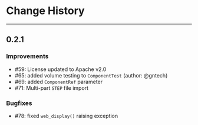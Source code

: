 # Change History

----
## 0.2.1

### Improvements

- #59: License updated to Apache v2.0
- #65: added volume testing to `ComponentTest` (author: @gntech)
- #69: added `ComponentRef` parameter
- #71: Multi-part `STEP` file import

### Bugfixes

- #78: fixed `web_display()` raising exception
